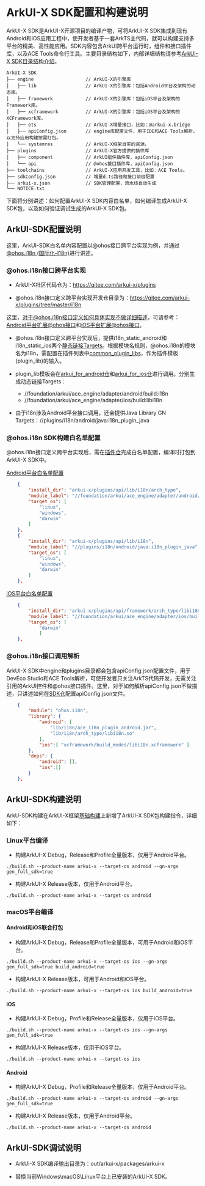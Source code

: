 # ArkUI-X SDK配置和构建说明

ArkUI-X SDK是ArkUI-X开源项目的编译产物，可将ArkUI-X SDK集成到现有Android和iOS应用工程中，使开发者基于一套ArkTS主代码，就可以构建支持多平台的精美、高性能应用。SDK内容包含ArkUI跨平台运行时，组件和接口插件库，以及ACE Tools命令行工具。主要目录结构如下，内部详细结构请参考[ArkUI-X SDK目录结构介绍](../../application-dev/quick-start/sdk-structure-guide.md)。

```
ArkUI-X SDK
├── engine                   // ArkUI-X的引擎库
│   ├── lib                  // ArkUI-X的引擎库：包括Android平台及架构的动态库。
│   ├── framework            // ArkUI-X的引擎库：包括iOS平台及架构的Framework库。
│   ├── xcframework          // ArkUI-X的引擎库：包括iOS平台及架构的XCFramework库。
│   ├── ets                  // ArkUI-X增量接口，比如：@arkui-x.bridge
│   ├── apiConfig.json       // engine库配置文件，用于IDE和ACE Tools解析，以支持应用构建按需打包。
│   └── systemres            // ArkUI-X框架自带的资源。
├── plugins                  // ArkUI-X官方提供的插件库
│   ├── component            // ArkUI组件插件库，apiConfig.json
│   └── api                  // @ohos接口插件库，apiConfig.json
├── toolchains               // ArkUI-X应用开发工具，比如：ACE Tools。
├── sdkConfig.json           // 增量d.ts路径和接口前缀配置
├── arkui-x.json             // SDK管理配置，流水线自动生成
└── NOTICE.txt
```

下面将分别讲述：如何配置ArkUI-X SDK内容白名单，如何编译生成ArkUI-X SDK包，以及如何验证调试生成的ArkUI-X SDK包。

## ArkUI-SDK配置说明

这里，ArkUI-SDK白名单内容配置以@ohos接口跨平台实现为例，并通过[@ohos.i18n (国际化-I18n)](https://gitee.com/openharmony/docs/blob/master/zh-cn/application-dev/reference/apis/js-apis-i18n.md)进行讲述。

### @ohos.i18n接口跨平台实现

- ArkUI-X社区代码仓为：https://gitee.com/arkui-x/plugins

- @ohos.i18n接口定义跨平台实现开发仓目录为：https://gitee.com/arkui-x/plugins/tree/master/i18n

这里，对于@ohos.i18n接口定义如何具体实现不做详细描述，可请参考：[Android平台扩展@ohos接口](how-to-archieve-arkts-interface-on-android.md)和[iOS平台扩展@ohos接口](how-to-archieve-arkts-interface-on-ios.md)。

- @ohos.i18n接口定义跨平台实现后，提供i18n_static_android和i18n_static_ios两个[静态链接Targets](https://gitee.com/arkui-x/plugins/blob/master/i18n/BUILD.gn)。根据模块名规则，@ohos.i18n的模块名为i18n，需配置在插件列表中[common_plugin_libs](https://gitee.com/arkui-x/plugins/blob/master/plugin_lib.gni)，作为插件模板(plugin_lib)的输入。

- plugin_lib模板会在[arkui_for_android仓](https://gitee.com/arkui-x/arkui_for_android/blob/master/build/BUILD.gn)和[arkui_for_ios仓](https://gitee.com/arkui-x/arkui_for_ios/blob/master/build/BUILD.gn)进行调用。分别生成动态链接Targets：
  - //foundation/arkui/ace_engine/adapter/android/build:i18n
  - //foundation/arkui/ace_engine/adapter/ios/build:libi18n

- 由于i18n涉及Android平台接口调用，还会提供Java Library GN Targets：//plugins/i18n/android/java:i18n_plugin_java

### @ohos.i18n SDK构建白名单配置

@ohos.i18n接口定义跨平台实现后，需在[插件仓](https://gitee.com/arkui-x/build_plugins)完成白名单配置，编译时打包到ArkUI-X SDK中。

[Android平台白名单配置](https://gitee.com/arkui-x/build_plugins/blob/master/sdk/arkui_cross_sdk_description_std.json)

```json
    {
        "install_dir": "arkui-x/plugins/api/lib/i18n/arch_type",                     // 用于指定输出到ArkUI-X SDK哪个目录下。
        "module_label": "//foundation/arkui/ace_engine/adapter/android/build:i18n",  // 需要打包到ArkUI-X SDK的内容(动态库)
        "target_os": [
            "linux",
            "windows",
            "darwin"
        ]
    },
    {
        "install_dir": "arkui-x/plugins/api/lib/i18n",                               // 用于指定输出到ArkUI-X SDK哪个目录下，如果不依赖平台接口，则不需要。
        "module_label": "//plugins/i18n/android/java:i18n_plugin_java",              // 需要打包到ArkUI-X SDK的内容(Jar包)，如果不依赖平台接口，则不需要。
        "target_os": [
            "linux",
            "windows",
            "darwin"
        ]
    },
```

[iOS平台白名单配置](https://gitee.com/arkui-x/build_plugins/blob/master/sdk/arkui_cross_sdk_description_std.json)

```json
    {
        "install_dir": "arkui-x/plugins/api/framework/arch_type/libi18n.framework",   // 用于指定输出到ArkUI-X SDK哪个目录下。
        "module_label": "//foundation/arkui/ace_engine/adapter/ios/build:libi18n",    // 需要打包到ArkUI-X SDK的内容(Framework动态库)
        "target_os": [
            "darwin"
            ]
    },
```

### @ohos.i18n接口调用解析

ArkUI-X SDK中engine和plugins目录都会包含apiConfig.json配置文件，用于DevEco Studio和ACE Tools解析，可使开发者只关注ArkTS代码开发，无需关注引用的ArkUI控件和@ohos接口插件。这里，对于如何解析apiConfig.json不做描述，只讲述如何在[SDK仓](https://gitee.com/arkui-x/interface_sdk)配置apiConfig.json文件。

```json
    {
        "module": "ohos.i18n",                                           // 表示OpenHarmony中的i18n接口模块：@ohos.i18n
        "library": {
            "android": [                                                 // 表示i18n在Android平台进行应用开发时，哪些库需打包到Android应用安装包中。
                "lib/i18n/ace_i18n_plugin_android.jar",
                "lib/i18n/arch_type/libi18n.so"
            ],
            "ios":[ "xcframework/build_modes/libi18n.xcframework" ]      // 表示i18n在iOS平台进行应用开发时，哪些库需打包到iOS应用安装包中。
        },
        "deps": {
            "android": [],                                               // 表示i18n在Android平台进行应用开发时，哪些依赖库需打包到Android安装包中，空代表没有依赖。
            "ios":[]                                                     // 表示i18n在iOS平台进行应用开发时，哪些依赖库需打包到iOS安装包中，空代表没有依赖。
        }
    },
```

## ArkUI-SDK构建说明

ArkU-SDK构建在ArkUI-X框架[基础构建](../quick-start/start-with-build.md)上新增了ArkUI-X SDK包构建指令，详细如下：

### Linux平台编译

- 构建ArkUI-X Debug，Release和Profile全量版本，仅用于Android平台。
```
./build.sh --product-name arkui-x --target-os android --gn-args gen_full_sdk=true
```

- 构建ArkUI-X Release版本，仅用于Android平台。
```
./build.sh --product-name arkui-x --target-os android
```

### macOS平台编译

#### Android和iOS联合打包

- 构建ArkUI-X Debug，Release和Profile全量版本，可用于Android和iOS平台。
```
./build.sh --product-name arkui-x --target-os ios --gn-args gen_full_sdk=true build_android=true
```

- 构建ArkUI-X Release版本，可用于Android和iOS平台。
```
./build.sh --product-name arkui-x --target-os ios build_android=true
```

#### iOS

- 构建ArkUI-X Debug，Profile和Release全量版本，仅用于iOS平台。
```
./build.sh --product-name arkui-x --target-os ios --gn-args gen_full_sdk=true
```

- 构建ArkUI-X Release版本，仅用于iOS平台。
```
./build.sh --product-name arkui-x --target-os ios
```

#### Android

- 构建ArkUI-X Debug，Profile和Release全量版本，仅用于Android平台。
```
./build.sh --product-name arkui-x --target-os android --gn-args gen_full_sdk=true
```

- 构建ArkUI-X Release版本，仅用于Android平台。
```
./build.sh --product-name arkui-x --target-os android
```

## ArkUI-SDK调试说明

- ArkUI-X SDK编译输出目录为：out/arkui-x/packages/arkui-x

- 替换当前Windows\macOS\Linux平台上已安装的ArkUI-X SDK。

